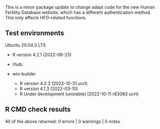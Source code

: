 This is a minor package update to change adapt code for the new Human Fertility Database website, which has a different authentication method. This only affects HFD-related functions.

## Test environments
Ubuntu 20.04.3 LTS
  * R version 4.2.1 (2022-06-23)
  
* rhub:

  
* win-builder
  * R version 4.2.2 (2022-10-31 ucrt)
  * R version 4.1.3 (2022-03-10)
  * R Under development (unstable) (2022-10-11 r83083 ucrt)

## R CMD check results
All of the above returned:
0 errors | 0 warnings | 0 notes 